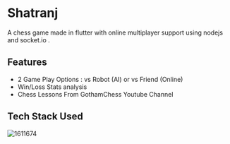 # Shatranj
A chess game made in flutter with online multiplayer support using nodejs and socket.io .

## Features
* 2 Game Play Options : vs Robot (AI) or vs Friend (Online)
* Win/Loss Stats analysis 
* Chess Lessons From GothamChess Youtube Channel

## Tech Stack Used
![1611674](https://user-images.githubusercontent.com/61612477/146632261-cf61fbb8-a9f5-4505-b8a3-0814c8aeba04.png)


